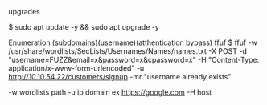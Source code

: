 upgrades


  $ sudo apt update -y && sudo apt upgrade -y


Enumeration (subdomains)(username)(atthentication bypass)
ffuf
  $ ffuf -w /usr/share/wordlists/SecLists/Usernames/Names/names.txt -X POST -d "username=FUZZ&email=x&password=x&cpassword=x" -H "Content-Type: application/x-www-form-urlencoded" -u http://10.10.54.22/customers/signup -mr "username already exists"


-w wordlists path
-u ip domain ex https://google.com
-H host
